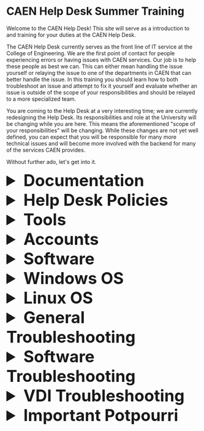 <h1>
  CAEN Help Desk Summer Training
</h1>

<p>
  Welcome to the CAEN Help Desk! This site will serve as a introduction to and training for your duties at the CAEN Help Desk.
</p>

<p>
  The CAEN Help Desk currently serves as the front line of IT service at the College of Engineering. We are the first point of contact for people experiencing errors or having issues with CAEN services. Our job is to help these people as best we can. This can either mean handling the issue yourself or relaying the issue to one of the departments in CAEN that can better handle the issue. In this training you should learn how to both troubleshoot an issue and attempt to fix it yourself and evaluate whether an issue is outside of the scope of your responsibilities and should be relayed to a more specialized team.
</p>

<p>
   You are coming to the Help Desk at a very interesting time; we are currently redesigning the Help Desk. Its responsibilities and role at the University will be changing while you are here. This means the aforementioned "scope of your responsibilities" will be changing. While these changes are not yet well defined, you can expect that you will be responsible for many more technical issues and will become more involved with the backend for many of the services CAEN provides.
</p>

<p>
  Without further ado, let's get into it.
</p>


<details>
  <summary style="font-size: 300%;">
    <strong>Documentation</strong>
  </summary>

  <p>
    Currently CAEN provides a great deal of documentation that is intended to explain the services we provide. Since it is likely that you do not know all of this documentation, you should spend a significant amount of time in your early employment at the Help Desk reading this documentation and becoming very familiar with it. Questions that can be answered within this documentation are 100% <strong>your responsibility</strong>. It will be expected that you can answer these questions without refering to the full-time staff.
  </p>

  <p>
    Does this mean we expect you to have the documentation memorized? Well kind of, eventually, but initially, no it does not.
  </p>

  <p>
  Does this mean we expect you to search the documentation for answers to questions you don't think you have the answer to? <strong>Yes, absolutely it does.</strong> Anytime you don't know the answer to a question, take a minute and search the documentation for an answer. You may feel as though you are making the customer wait, but that is okay. The amount of time it takes you to search through the documentation is much shorter than the amount of time it will take for one of the full-time teams to get to the issue and set aside time to address it.
  </p>

  <p>
    <strong>There are three main sources of documentation:</strong>
  </p>

  <p>
    <a href='https://caenfaq.engin.umich.edu/'>The CAEN Knowledge Base</a>
  </p>

  <p>
    This is a public source of information that CAEN has published detailing a great deal of the services CAEN provides. This is the most valuble resource at your disposal and should be the first thing you consult when you have any questions.
  </p>

  <p>
    <em>Note: Since this is a public site, you can send links to this site to customers to help explain things to the customer.</em>
  </p>

  <p>
    <a href='https://caen.engin.umich.edu'>The CAEN Homepage</a>
  </p>

  <p>
    In the drop-down menus on the top the the CAEN homepage there is more information on the services we provide. Much of this is a rehashing of the information in the Knowledge Base but there are some details presented here that may not be in the Knowledge Base. This should be your second consultation when trying to solve an issue you do not currently know how to fix.
  </p>

  <p>
    Important links to note on this page:
  </p>
  <ul>
    <li>
     Under "About" there is a link that reads "Departmental IT Support Staff," this provides a list of the departmental IT contacts for all of the major departments in the College of Engineering
    </li>
    <li>
    Under "Help & Support" on the left hand side there is a link to the CAEN "Service Status" page, this will provide you with an up-to-date list of any outages or degraded services CAEN is currently aware of
    </li>
    <li>
      Under the same section is a link to "News & Announcements," here is where you can see information about all of the major changes coming to CAEN. This will often be a great place to refer people when they are confused about or unaware of a change in CAENs operations
    </li>
  </ul>

  <p>
    <em>Note: Since this is a public site, you can send links to this site to customers to help explain things to the customer.</em>
  </p>

  <p>
    <a href='https://webservices.itcs.umich.edu/mediawiki/hotline/index.php/Main_Page'>Help Desk Wiki</a>
  </p>
  
  <p>
    This is the Help Desk's internal documentation written for students, by students (mostly). This documentation is old and infrequently updated, so take caution when referencing this documentation. If you can find the information elsewhere it is recommended that you rely on that information rather than that provided in the Wiki.
  </p>

  <p>
    The Wiki is still a great resource for referencing Help Desk policies and procedures. Any time you are questioning the steps to opening the Help Desk, or how to work the phones (suprisingly complicated), or how to open a new CAEN account or other such issues consulting the Help Desk Wiki should be the first step. If you look hard enough there is even a comprehensive guide to performing a spinning hook kick.
  </p>

  <p>
    <em>Note: Since this is an internal site you will not be able to provide customers links to these pages.</em>
  </p>
</details>

<details>
   <summary style="font-size: 300%;">
     <strong>Help Desk Policies</strong>
   </summary>
   <p>
    <a href='https://webservices.itcs.umich.edu/mediawiki/hotline/index.php/Policies_%26_Rules'>General Help Desk Policies</a>
   </p>
   <p>
    <strong><em text-decoration="underline">It is very important that you understand and follow the policies listed in the above link!!!</em></strong>
   </p>
   <p>
    Make sure you always follow opening, closing, and on-shift procedures.  
   </p>

   <p>
    <em>That said</em>, note the following errata, policy details that are <strong>outdated or missing from the Wiki:</strong>
    <ul>
        <li>Notes are no longer taken at Help Desk Meetings.</li>
        <li>Help Desk meetings have been on hiatus in recent semesters. Please consult an FTE re: scheduling meetings, whether there are regular weekly meetings, and other special meetings. <strong>Attendance at all Help Desk meetings is mandatory. You must inform an FTE if you cannot attend.</strong></li>
        <li>The "Google Talk client" is Google Hangouts. It is not strictly required you have it open during your shift, but it is strongly recommended. It's often the best and fastest way to communicate with your FTEs (and for them to reach you and send you important info/links), and it's useful for sharing dank memes with your fellow Help Desk colleagues. Slack is also a useful messaging tool.</li>
    </ul>

   </p>
</details>

<details>
    <summary style="font-size: 300%;">
        <strong>Tools</strong>
    </summary>
    <p>
        Be familiar with the various tools listed in this section. You will them in most (if not all) of your shifts.
    <ul>
        <li>
            <a href='https://webservices.itcs.umich.edu/mediawiki/hotline/index.php/Java_Account_Tool_%28JAcT%29'>JAcT (Java Account Tool)</a>: This tool enables easy access to account information for UM students and faculty (e.g. CAEN account and AFS storage status). Perhaps most importantly, JAcT allows you to make new CAEN accounts (<em>see "Accounts" section below</em>). Take special note of what to do to install or reinstall JAcT if you lose access to it (unfortunately, this tends to happen regularly).
        </li>
        <li>
            <a href='https://webservices.itcs.umich.edu/mediawiki/hotline/index.php/FootPrints'>Footprints</a>: Footprints is the CAEN Ticket database. CAEN Tickets record the issues and reports CAEN receives and allow CAEN staff to communicate with relevant clients (via email). Clients can send tickets to the Help Desk via email (caen@umich.edu) or you can make your own Ticket for issues brought up by clients in-person, over the phone, or in a chat. Tickets are assigned to a relevant team who can assist the client with their issue; you and other CAEN employees can edit tickets and send emails to clients via the ticket.
        </li>
        <li>
            <a href='https://webservices.itcs.umich.edu/mediawiki/hotline/index.php/LiveEngage'>LiveEngage</a>: LiveEngage is the chat tool CAEN uses to communicate with clients in a live chat. 
        </li>
        <li>
            <a href='https://uofmcaen.slack.com'>CAEN Slack Channel</a>: Great way to quickly contact key staff from various CAEN teams and communicate wide-spread issues (also report a ticket, a Slack post is not a substitute for a reported ticket in the case of an outage), updates, questions, announcements, etc. with individual CAEN employees or CAEN at large. Good channels to follow include but are not limited to general, hotline, outages and random (the final is mostly for the memes). 
        </li>
        <li>
            <a href='https://webservices.itcs.umich.edu/mediawiki/hotline/index.php/Phones'>Phones</a>: There are a lot of buttons on the Help Desk phones. Be sure to review here how each of them works. Always be calm and courteous when answering or making a phone call! Also, <em>don't forget to check <strong>voicemail</strong></em> if you're the one opening the Help Desk for the day.
        </li>
        <li>
            White Binders: You'll find important phone numbers, emergency contacts, info on each Footprints team, and other useful information in the White Binders scattered throughout the Help Desk. You should keep one at your desk and look through it to see what information is inside. You'll likely find yourself utilizing the binder often during your Help Desk career.
        </li>
    </ul>
    </p>
</details>

<details>
    <summary style="font-size: 300%;">
        <strong>Accounts</strong>
    </summary>
    <p>
        Account creation is a very common and important task you will encounter as a Help Desk employee. Therefore, it is imperative that you understand how to create an account! 
    </p>
    <p>
        You'll need to consult the links below for a comprehensive discussion on different account types, account creation procedures, and account validation, but here are the key steps to remember: 
    </p>
    <p>
        Account Creation
        <ul>
            <li><strong> Student accounts must be made in-person (students must visit the Help Desk), and students must bring a valid MCard when they visit.</strong> You will mostly be making student accounts during your job.</li>
            <li>Be sure to check account eligibility. Check student class schedules on Wolverine Access (student account) or ask an FTE for proper documentation and approval (staff and visiting scholar accounts).</li>
            <li><strong>Always</strong> remind clients that it takes up to 1-2 business days for a CAEN Account to become fully active. Sometimes new account holders are unaware of this, and it can catch them by surprise. They can check if their account is ready by logging in to any CAEN computer with their standard UM Kerberos credentials (except the CAEN computers on the upper floors of the Dude, which are usable by all students).</li>
            <li>If a student gives you any trouble or pushback for the 1-2 day policy ("But I have a project due tonight at midnight!"), respectfully assert that we cannot guarantee the account will be ready any earlier. If you'd like, you can send a ticket or message to the Account Support team asking someone to expedite the approval (but again remind the client that there's no guarantee). Alternatively, all students can access the CAEN computers on the second and third floors of the Duderstadt Center, even without a valid CAEN account.</li>
        </ul>
    </p>
    <p>
        Account Validation
        <ul>
            <li> Each semester, accounts belonging to students and staff that no longer qualify for CAEN Accounts are marked for deletion. Relevant account holders are notified their accounts will be deleted via email. Sometimes accounts are marked for deletion in error (for example, a student taking a semester off UM courses to study abroad, but with intentions to return the following semester, may have their account deleted).</li>
            <li> Clients may contact the Help Desk with questions about their account, account deletion, and the account validation email.</li>
            <li> If a client believes that their account should not be deleted, be sure to check their availability and remind them they can contest the account deletion using a link in the validation email.</li>
        </ul>
    </p>
    <p>
        Important Links
    </p>
    <p>
        <a href='https://webservices.itcs.umich.edu/mediawiki/hotline/index.php/Account_Roles_and_Eligibility'>Account Roles and Eligibility</a>: This page lists the different types of CAEN Accounts and who should get what type of account. 
    </p>
    <p>
        <a href='https://caen.engin.umich.edu/accounts/eligibility/'>Account Eligibility (Public)</a>: This is a page that outlines eligibility for a CAEN account that is made available to the public. If someone is wondering if they are eligible for an account you can direct them here.
    </p>
    <p>
        <a href='https://webservices.itcs.umich.edu/mediawiki/hotline/index.php/Account_Creation_Procedure'>Account Creation Procedure</a>: How to create each type of account!
    </p>
    <p>
        <a href='https://webservices.itcs.umich.edu/mediawiki/hotline/index.php/Account_Validation'>Account Validation</a>: Overview of the validation process. The section "Re-Validating Accounts" is most relevant to what work you might encounter at the Help Desk.
    </p>
</details>

<details>
    <summary style="font-size: 300%;">
        <strong>Software</strong>
    </summary>
    <p>
        There's a lot of software available on CAEN Machines. It's not uncommon for students to encounter issues accessing a particular program, find that a certain program is not available to them (due to limitations on usage defined by the license CAEN has acquired to use a program or user account restrictions). You should familiarize yourself with the links below to learn more about CAEN Software.
        <ul>
            <li>
                <a href='https://caensoftware.engin.umich.edu/all'>CAEN Software Listing</a>: All software available on CAEN Machines. Note that certain software may only be available on one of CAEN's two OSes (i.e., only on Windows CAEN or only on Linux CAEN)
            </li>
            <li>
                <a href='https://appsanywhere.engin.umich.edu/'>Apps Anywhere</a>: Lists all Windows CAEN software. Useful to access if you need to test or otherwise use any Windows CAEN software.
            </li>
            <li>
                <a href='http://caenfaq.engin.umich.edu/clse'>CAEN Lab Software Environment (CLSE)</a>: Learn more about general CAEN Software here.
            </li>
            <li>
                <a href='http://caenfaq.engin.umich.edu/license-restrictions'>License Restrictions</a>: Learn more about licenses.
            </li>
            <li>
                <a href='https://docs.google.com/a/umich.edu/forms/d/e/1FAIpQLSfGzgB7nuchNchMM3QNf2STnkVRbSJmzvcYdMW_h8TMSEhqQg/viewform'>Software Request Form</a>: Sometimes a client needs software that is either not normally available on CAEN or that their account status prevents them from accessing. If they need special access to or installation of a certain software, they can request it by filling out this form.
            </li>
        </ul>
    </p>
</details>

<details>
    <summary style="font-size: 300%;">
        <strong>Windows OS</strong>
    </summary>
    <p>
        Familiarize yourself with information about Windows and AFS Directories and Storage. <a href='http://caenfaq.engin.umich.edu/storage'>You can start here.</a>
    </p>
    <p>
       Otherwise just know how to function inside of Windows like a capable human and you are fine for now (more may be coming later *insert ominous dissonant chords*)
    </p>
</details>

<details>
    <summary style="font-size: 300%;">
        <strong>Linux OS</strong>
    </summary>
    <p>
        <a href='https://en.wikipedia.org/wiki/Linux'>Linux</a> is the second of the two operating systems that CAEN supports, besides Windows. You may have encountered and/or used Linux before through Engineering courses or personal experience. As a Help Desk employee, you should know basic Linux commands, how to find whether CAEN Linux supports a particular software, and how to handle common problems clients might have with CAEN Linux. 
    </p>
    <p> Generally, for most software issues with Linux, assign a ticket to Software Support. For more general Linux issues (problems with the general OS as opposed to a specific program), there is a UNIX and Linux Systems Team. Note well that there are a few Linux problems you may encounter that you can fix or help fix yourself. Make sure to check the link below for more details.
    </p>
    <p>
        <a href='https://webservices.itcs.umich.edu/mediawiki/hotline/index.php/Linux'>Linux at the Help Desk</a>
    </p>
    <p>
        If you want/need it: <a href='https://www-uxsup.csx.cam.ac.uk/pub/doc/suse/suse9.0/userguide-9.0/ch24s04.html'>Basic Linux Commands</a>. There are many, many resources on Linux out there. Use them if you need them!
    </p>
    <p>
        <a href='https://webservices.itcs.umich.edu/mediawiki/hotline/index.php/Redot'>Linux Redot</a> (good to know!)
    </p>
    <p>
        <a href='https://webservices.itcs.umich.edu/mediawiki/hotline/index.php/If_Redot_Doesn%27t_Fix_Linux_Problems%2C_What_Can_I_Do%3F'>If Redot Doesn't Work</a>
    </p>
</details>

<details>
    <summary style="font-size: 300%;">
        <strong>General Troubleshooting</strong>
    </summary>
    <p>
        Below is a list of general information you should try to acquire when a client comes to us with a problem. You might not need all of the information below for every issue, but use good judgment and get all of the important/helpful/necessary information that you can.  
    </p>
    <p>
        <strong>Technical Issues</strong>
        <ul>
            <li>
                Client's uniqname
            </li>
            <li>
            Client's affiliation with the University (Engineering student? Non-engineering student? Faculy? Staff? Other?)
            </li>
            <li>
                Time and date issue occurred/started
            </li>
            <li>
                What’s the issue?
            </li>
            <ul>
                <li>
                    Visual description
                </li>
                <li>
                    Error messages
                </li>
                <li>
                    Apps involved
                </li>
                <li>
                    Has the issue happened before?
                </li>
                <li>
                    Are there specific steps one needs to take to replicate the problem?
                </li>
                <li>
                    What has the client done already to address the issue?
                </li>
            </ul>
            <li>
                Does this happen on one machine or multiple machines?
            </li>
            <li>
                Are multiple users experiencing this problem?
            </li>
            <li>
                Was it isolated to a certain time period? Or is it still happening?
            </li>
            <li>
                Is the client using Windows or Linux?
            </li>
            <li>
                How is the client accessing CAEN?
            </li>
            <ul>
                <li>
                    VDI - Windows (see also VDI Troubleshooting section)
                </li>
                <ul>
                    <li>
                        On or off-campus?
                    </li>
                    <li>
                        Desktop App or Website?
                    </li>
                    <li>
                        Poolname? (CAEN Labs 2017, CAEN Labs 2017 On Campus, or CAEN Labs 2017 Umberto)
                    </li>
                    <li>
                        Hostname? (Have client open powershell or terminal and type ‘hostname’)
                    </li>
                    <li>
                        Server? (2fa.midesktop.it.umich.edu, midesktop.umich.edu, or caen.midesktop.it.umich.edu )
                    </li>
                </ul>
                <li>
                    VDI - Linux (see also VDI Troubleshooting section)
                </li>
                <ul>
                    <li>
                        For Mac
                    </li>
                    <ul>
                        <li>
                            What command did the client use to begin the SSH?
                        </li>
                        <li>
                            What hostname?
                        </li>
                    </ul>
                    <li>
                        For Windows
                    </li>
                    <ul>
                        <li>
                            What program did they use to open SSH? (PuTTY? Something else?)
                        </li>
                        <li>
                            What command did they use?
                        </li>
                        <li>
                            What hostname?
                        </li>
                    </ul>
                </ul>
                <li>
                    CAEN Computer
                </li>
                <ul>
                    <li>
                        Hostname? (Have client open powershell or terminal and type ‘hostname’)
                    </li>
                    <li>
                        Which building and lab/room?
                    </li>
                </ul>
            </ul>
        </ul>
    </p>
    <p>
        <strong>Account Issues</strong>
        <ul>
            <li>
                Student Eligibility
            </li>
            <ul>
                <li>
                    coe-student Account: Students should receive this type of account if:
                </li>
                <ul>
                    <li>
                        They are in the College of Engineering
                    </li>
                    <li>
                        They are in LSA and study one of the following majors:
                    </li>
                    <ul>
                        <li>
                            Computer Science
                        </li>
                        <li>
                            Applied Physics
                        </li>
                        <li>
                            Informatics
                        </li>
                        <li>
                            Geological Science (concentration in Earth System Science and Engineering)
                        </li>
                        <li>
                            Masters of Entrepreneurship
                        </li>
                    </ul>
                </ul>
                <li>
                    non-coe-student Account: Students should receive this type of account if they are not College of Engineering students or studying any major above, but are enrolled in an engineering course.
                </li>
            </ul>
            <li>
                FTE Accounts
            </li>
            <ul>
                <li>
                    You’ll need to send an email to a senior student or FTE to check the client's eligibility. Get the client's:
                </li>
                <ul>
                    <li>
                        Name
                    </li>
                    <li>
                        Uniqname
                    </li>
                    <li>
                        Department
                    </li>
                </ul>
            </ul>
            <li>
                Visiting Scholars
            </li>
            <ul>
                <li>
                    Need confirmation from their department’s HR (College of Engineering Unpaid Visitor Intake Form)
                </li>
                <li>
                    An FTE needs to handle visiting scholar account request. If no FTE is available, assign a ticket to Account Support. The subject line should be "Visiting Scholar Account Request". Include the client's:
                </li>
                <ul>
                    <li>
                        Name
                    </li>
                    <li>
                        Uniqname
                    </li>
                    <li>
                        Department
                    </li>
                    <li>
                        Advisor
                    </li>
                </ul>
            </ul>
        </ul>
    </p>
</details>

<details>
    <summary style="font-size: 300%;">
        <strong>Software Troubleshooting</strong>
    </summary>
    <p>
        Please consult the following links for information, known issues, and common problems with the software CAEN provides. These databases should come in handy for helping out customers with software you've never heard of before (and, of course, the software you have heard of or used).
    </p>
    <p>
        <strong>If you need/want to make a note on software not currently in either list</strong>, update the relevant HTML file (or both, if the software issue/note applies to both OSes). Please keep the software lists <em>alphabetical</em>. Use HTML to format the new listing as necessary or desired. Use the extant HTML as a reference if you need it.
    </p>
    <p>
        <a href='win_software.html'>Windows Software</a>
    </p>
    <p>
        <a href='linux_software.html'>Linux Software</a>
    </p>
</details>

<details>
    <summary style="font-size: 300%;">
        <strong>VDI Troubleshooting</strong>
    </summary>
    <p>Key information you should try to acquire from clients who report to us with VDI issues:
    </p>
    <p>
        <ul>
            <li>
                Preliminary Info:
            </li>
            <ul>
                <li>
                    Uniqname
                </li>
                <li>
                    What date/time did the issue start/occur?
                </li>
                <li>
                    Is the client on campus or off campus?
                </li>
                <li>
                    Visual description of issue
                </li>
                <ul>
                    <li>
                        Any error messages?
                    </li>
                </ul>
                <li>
                    Was the client using the desktop app or website?
                </li>
                <li>
                    Which connection server? (<strong>Note</strong>: possibilities are <strong>2fa.midesktop.it.umich.edu, midesktop.umich.edu,</strong> or <strong>caen.midesktop.it.umich.edu</strong>.)              </li>
                <li>
                    Pool name?
                </li>
                <li>
                    Hostname (from command line, have client run “hostname”)
                </li>
            </ul>
            <li>
                Rule out a pool issue by having them try the other pool
            </li>
            <ul>
                <li>
                    You must use the desktop client if you are testing on campus pool
                </li>
                <li>
                    Have client try to connect to the Virtual Sites pool provided by ITS
                </li>
            </ul>
            <li>
                Rule out a client issue by having the client check with the web client
            </li>
            <ul>
                <li>
                    <em>Do this for off-campus pool issues only</em>: web sessions are not allowed for on-campus, and on-campus clients won't see the option to start a web session.
                </li>
            </ul>
            <li>
                For login errors:
            </li>
            <ul>
                <li>
                    Reset the last machine the client was on
                </li>
                <li>
                    Confirm the client has enrolled in <a href='http://caenfaq.engin.umich.edu/duo/how-do-i-enroll-with-duo-two-factor-authentication'>Duo Mobile</a>
                </li>
            </ul>
        </ul>
    </p>
</details>

<details>
    <summary style="font-size: 300%;">
        <strong>Important Potpourri</strong>
    </summary>
    <p>
        Additional information you should know that doesn't really fit in the above categories:
    </p>
    <ul>
        <li>
            <em><strong>Good pages to bookmark</strong></em> and have handy to go on your shift include links to the tools listed in the "Tools" section of this document, links to the Phone and JAcT wiki pages, the Software Request Form, and any other page(s) you find yourself accessing frequently.
        </li>
        <li>
            <a href='https://webservices.itcs.umich.edu/mediawiki/hotline/index.php/What_We_Handle'>What CAEN Does (and Does Not) Handle</a> (These lists are NOT comprehensive!)
        </li>
        <li>
            Students looking for a CAEN Computer to use can use the computers on the second and third floors of the Duderstadt Center, even without a CAEN account. All other CAEN computers are only open to clients with valid CAEN accounts.
        </li>
        <li>
            The Apple AirPlay password is "appletv1" This should not be public information and should only be given to faculty and instructors. Do not just give this to anybody.
        </li>
        <li>
            <a href='https://webservices.itcs.umich.edu/mediawiki/hotline/index.php/GroundWorks'>GroundWorks</a> ("Hi, I need to print a poster. . .")
        </li>
        <li>
            <a href='https://webservices.itcs.umich.edu/mediawiki/hotline/index.php/Logging_Hours'>How to Log Hours</a> (No logged hours, no pay!)
        </li>
    </ul>
</details>
